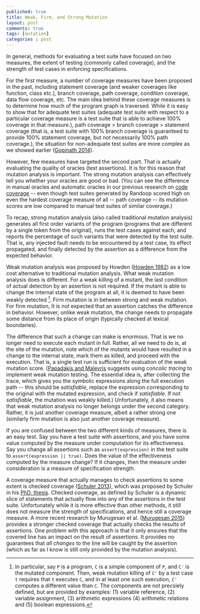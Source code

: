 ```yaml
---
published: true
title: Weak, Firm, and Strong Mutation
layout: post
comments: true
tags: [mutation]
categories : post
---
```

In general, methods for evaluating a test suite have focused on two measures, the extent of testing (commonly called coverage), and the strength of test cases in enforcing specifications.

For the first measure, a number of coverage measures have been proposed in the past, including statement coverage (and weaker coverages like function, class etc.), branch coverage, path coverage, condition coverage, data flow coverage, etc. The main idea behind these coverage measures is to determine how much of the program graph is traversed. While it is easy to show that for adequate test suites (adequate test suite with respect to a particular coverage measure is a test suite that is able to achieve 100% coverage in that measure.), path coverage > branch coverage > statement coverage (that is, a test suite with 100% branch coverage is guaranteed to provide 100% statement coverage, but not necessarily 100% path coverage.), the situation for non-adequate test suites are more complex as we showed earlier ([Gopinath 2014](/publications/#gopinath2014code)).

However, few measures have targeted the second part. That is actually evaluating the quality of oracles (test assertions). It is for this reason that mutation analysis is important. The strong mutation analysis can effectively tell you whether your oracles are good or bad. (You can see the difference in manual oracles and automatic oracles in our previous research on [code coverage](/publications/#gopinath2014code) -- even though test suites generated by Randoop scored high on even the hardest coverage measure of all -- path coverage -- its mutation scores are low compared to manual test suites of similar coverage.)

To recap, strong mutation analysis (also called traditional mutation analysis) generates all first order variants of the program (programs that are different by a single token from the original), runs the test cases against each, and reports the percentage of such variants that were detected by the test suite. That is, any injected fault needs to be encountered by a test case, its effect propagated, and finally detected by the assertion as a difference from the expected behavior.

Weak mutation analysis was proposed by Howden ([Howden 1982](/references#howden1982completeness)) as a low cost alternative to traditional mutation analysis. What weak mutation analysis does is different. For a weak killing of a mutant, the last condition of actual detection by an assertion is not required. If the mutant is able to change the internal state of the program at all, it is deemed to have been weakly detected [^1].
Firm mutation is in between strong and weak mutation. For firm mutation, It is not expected that an assertion catches the difference in behavior. However, unlike weak mutation, the change needs to propagate some distance from its place of origin (typically checked at lexical boundaries).

The difference that such a change can make is enormous. That is we no longer need to execute each mutant in full. Rather, all we need to do is, at the site of the mutation, note which of the mutants would have resulted in a change to the internal state, mark them as killed, and proceed with the execution. That is, a single test run is sufficient for evaluation of the weak mutation score. ([Papadakis and Malevris](/references#papadakis2011automatically) suggests using *concolic tracing* to implement weak mutation testing. The essential idea is, after collecting the trace, which gives you the symbolic expressions along the full execution path -- this should be *satisfiable*, replace the expression corresponding to the original with the mutated expression, and check if *satisfiable*. If not *satisfiable*, the mutation was weakly killed.) Unfortunately, it also means that weak mutation analysis no longer belongs under the second category. Rather, it is just another coverage measure, albeit a rather strong one (similarly firm mutation is also just another coverage measure).

If you are confused between the two different kinds of measures, there is an easy test. Say you have a test suite with assertions, and you have some value computed by the measure under computation for its effectiveness. Say you change all assertions such as `assert(expression)` in the test suite to `assert(expression || true)`. Does the value of the effectiveness computed by the measure change? If it changes, then the measure under consideration is a measure of specification strength.

A coverage measure that actually manages to check assertions to some extent is checked coverage ([Schuler 2013](/references#schuler2013assessing)), which was proposed by Schuler in his [PhD. thesis](http://d-nb.info/1051432480/34). Checked coverage, as defined by Schuler is a dynamic slice of statements that actually flow into any of the assertions in the test suite. Unfortunately while it is more effective than other methods, it still does not measure the strength of specifications, and hence still a coverage measure. A more recent research by Murugesan et al. ([Murugesan 2015](/references#murugesan2015are)) provides a stronger checked coverage that actually checks the results of assertions. One problem with this approach is that it only ensures that the covered line has an impact on the result of assertions. It provides no guarantees that _all changes_ to the line will be caught by the assertion (which as far as I know is still only provided by the mutation analysis).


[^1]: In particular, say `P` is a program, `C` is a simple component of `P`, and `C'` is the mutated component. Then, weak mutation killing of `C'` by a test case `t` requires that `t` executes `C`, and in at least one such execution, `C'` computes a different value than `C`. The components are not precsiely defined, but are provided by examples: (1) variable reference, (2) variable assignment, (3) arithmetic expressions (4) arithmetic relations and (5) boolean expressions. 


